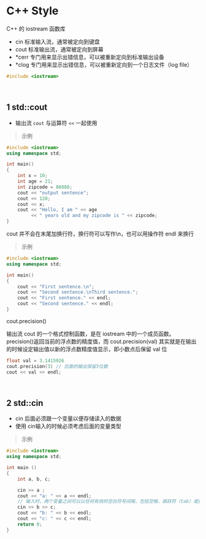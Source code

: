 
&emsp;
# C++ Style

C++ 的 iostream 函数库
- cin 标准输入流，通常被定向到键盘
- cout 标准输出流，通常被定向到屏幕
- *cerr 专门用来显示出错信息，可以被重新定向到标准输出设备
- *clog 专门用来显示出错信息，可以被重新定向到一个日志文件（log file）

```c++
#include <iostream>
```

&emsp;
## 1 std::cout
- 输出流 `cout` 与运算符 `<<` 一起使用

>示例
```c++
#include <iostream>
using namespace std;

int main()
{
    int x = 10;
    int age = 21;
    int zipcode = 88888;
    cout << "output sentence";
    cout << 120;  
    cout << x;     
    cout << "Hello, I am " << age 
         << " years old and my zipcode is " << zipcode;
}
```

cout 并不会在末尾加换行符，换行符可以写作\n，也可以用操作符 endl 来换行
>示例
```c++
#include <iostream>
using namespace std;

int main()
{
    cout << "First sentence.\n";
    cout << "Second sentence.\nThird sentence.";
    cout << "First sentence." << endl;
    cout << "Second sentence." << endl;
}
```

cout.precision()

输出流 cout 的一个格式控制函数，是在 iostream 中的一个成员函数。precision()返回当前的浮点数的精度值，而 cout.precision(val) 其实就是在输出的时候设定输出值以新的浮点数精度值显示，即小数点后保留 val 位

```c++
float val = 3.1415926
cout.precision(3) // 后面的输出保留3位数
cout << val << endl;
```

&emsp;
## 2 std::cin
- cin 后面必须跟一个变量以便存储读入的数据
- 使用 cin输入的时候必须考虑后面的变量类型

>示例
```c++
#include <iostream>
using namespace std;

int main ()
{
    int a, b, c;

    cin >> a ;
    cout << "a: " << a << endl;
    // 输入时，两个变量之间可以以任何有效的空白符号间隔，包括空格、跳跃符（tab）或换行符。
    cin >> b >> c;
    cout << "b: " << b << endl;
    cout << "c: " << c << endl;
    return 0;
} 
```
